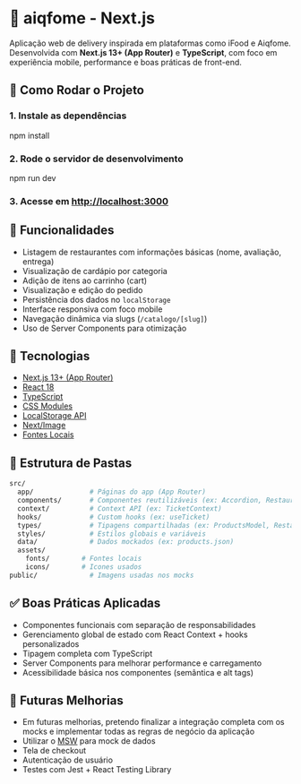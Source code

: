 # 🍱 aiqfome - Next.js

Aplicação web de delivery inspirada em plataformas como iFood e Aiqfome. Desenvolvida com **Next.js 13+ (App Router)** e **TypeScript**, com foco em experiência mobile, performance e boas práticas de front-end.

## 🚀 Como Rodar o Projeto

### 1. Instale as dependências

npm install

### 2. Rode o servidor de desenvolvimento

npm run dev

### 3. Acesse em [http://localhost:3000](http://localhost:3000)

## 📱 Funcionalidades

- Listagem de restaurantes com informações básicas (nome, avaliação, entrega)
- Visualização de cardápio por categoria
- Adição de itens ao carrinho (cart)
- Visualização e edição do pedido
- Persistência dos dados no `localStorage`
- Interface responsiva com foco mobile
- Navegação dinâmica via slugs (`/catalogo/[slug]`)
- Uso de Server Components para otimização

## 🧱 Tecnologias

- [Next.js 13+ (App Router)](https://nextjs.org/docs)
- [React 18](https://react.dev/)
- [TypeScript](https://www.typescriptlang.org/)
- [CSS Modules](https://nextjs.org/docs/app/building-your-application/styling/css-modules)
- [LocalStorage API](https://developer.mozilla.org/en-US/docs/Web/API/Window/localStorage)
- [Next/Image](https://nextjs.org/docs/pages/api-reference/components/image)
- [Fontes Locais](https://nextjs.org/docs/app/building-your-application/optimizing/fonts)

## 📂 Estrutura de Pastas

```bash
src/
  app/              # Páginas do app (App Router)
  components/       # Componentes reutilizáveis (ex: Accordion, RestaurantCard)
  context/          # Context API (ex: TicketContext)
  hooks/            # Custom hooks (ex: useTicket)
  types/            # Tipagens compartilhadas (ex: ProductsModel, RestaurantModel, TicketItemModel)
  styles/           # Estilos globais e variáveis
  data/             # Dados mockados (ex: products.json)
  assets/
    fonts/        # Fontes locais
    icons/        # Icones usados
public/             # Imagens usadas nos mocks
```

## ✅ Boas Práticas Aplicadas

- Componentes funcionais com separação de responsabilidades
- Gerenciamento global de estado com React Context + hooks personalizados
- Tipagem completa com TypeScript
- Server Components para melhorar performance e carregamento
- Acessibilidade básica nos componentes (semântica e alt tags)

## 📝 Futuras Melhorias

- Em futuras melhorias, pretendo finalizar a integração completa com os mocks e implementar todas as regras de negócio da aplicação
- Utilizar o [MSW](https://mswjs.io/docs/getting-started) para mock de dados
- Tela de checkout
- Autenticação de usuário
- Testes com Jest + React Testing Library
